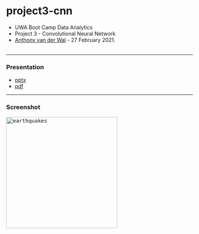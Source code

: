 # project3-cnn
- UWA Boot Camp Data Analytics
- Project 3 - Convolutional Neural Network
- [Anthony van der Wal](https://anthonyvanderwal.github.io/my-first.html) - 27 February 2021.
<br><br>

---
### Presentation
- [pptx](./2021-02-27--anthonyvanderwal-project3-presentation-time-series-classification-with-cnn.pptx)
- [pdf](./2021-02-27--anthonyvanderwal-project3-presentation-time-series-classification-with-cnn.pdf)

---
### Screenshot
<kbd><img style="margin-left:0px;border:0px solid blue;" 
     height='300' title="earthquakes"
     src="./eurusd_hour_predict_slopes.png" /></kbd>

